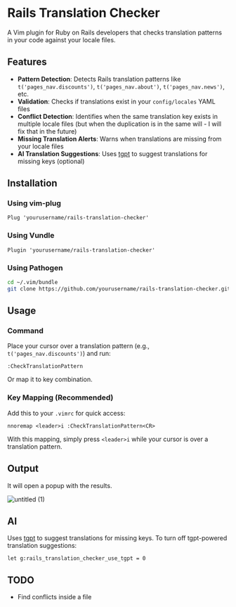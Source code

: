 # Rails Translation Checker

A Vim plugin for Ruby on Rails developers that checks translation patterns in your code against your locale files.

## Features

- **Pattern Detection**: Detects Rails translation patterns like `t('pages_nav.discounts')`, `t('pages_nav.about')`, `t('pages_nav.news')`, etc.
- **Validation**: Checks if translations exist in your `config/locales` YAML files
- **Conflict Detection**: Identifies when the same translation key exists in multiple locale files (but when the duplication is in the same will - I will fix that in the future)
- **Missing Translation Alerts**: Warns when translations are missing from your locale files
- **AI Translation Suggestions**: Uses [tgpt](https://github.com/aandrew-me/tgpt) to suggest translations for missing keys (optional)

## Installation

### Using vim-plug
```vim
Plug 'yourusername/rails-translation-checker'
```

### Using Vundle
```vim
Plugin 'yourusername/rails-translation-checker'
```

### Using Pathogen
```bash
cd ~/.vim/bundle
git clone https://github.com/yourusername/rails-translation-checker.git
```

## Usage

### Command
Place your cursor over a translation pattern (e.g., `t('pages_nav.discounts')`) and run:
```vim
:CheckTranslationPattern
```
Or map it to key combination.

### Key Mapping (Recommended)
Add this to your `.vimrc` for quick access:
```vim
nnoremap <leader>i :CheckTranslationPattern<CR>
```

With this mapping, simply press `<leader>i` while your cursor is over a translation pattern.

## Output
It will open a popup with the results.

![untitled (1)](https://github.com/user-attachments/assets/e4359140-0066-4289-b4f2-83aed3863c6a)


## AI 
Uses [tgpt](https://github.com/aandrew-me/tgpt) to suggest translations for missing keys. To turn off tgpt-powered translation suggestions:
```
let g:rails_translation_checker_use_tgpt = 0
```

## TODO
- Find conflicts inside a file
